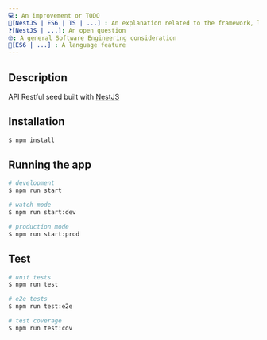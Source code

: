 ```yaml
---
💻: An improvement or TODO
📝[NestJS | ES6 | TS | ...] : An explanation related to the framework, language, etc we are learning
❓[NestJS | ...]: An open question
🤓: A general Software Engineering consideration
📍[ES6 | ...] : A language feature
---
```


## Description

API Restful seed built with [NestJS](https://github.com/nestjs)

## Installation

```bash
$ npm install
```

## Running the app

```bash
# development
$ npm run start

# watch mode
$ npm run start:dev

# production mode
$ npm run start:prod
```

## Test

```bash
# unit tests
$ npm run test

# e2e tests
$ npm run test:e2e

# test coverage
$ npm run test:cov
```


